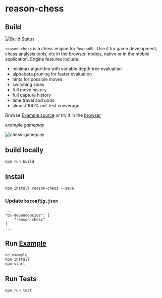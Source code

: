 # reason-chess

## Build
[![Build Status](https://travis-ci.org/venil7/reason-chess.svg?branch=master)](https://travis-ci.org/venil7/reason-chess)

`reason-chess` is a chess engine for `ReasonML`. Use it for game development, chess analysis tools, etc in the browser, nodejs, native or in the mobile application. Engine features include:
 - minimax algorithm with variable depth tree evaluation
 - alphabeta pruning for faster evaluation
 - hints for possible moves
 - switching sides
 - full move history
 - full capture history
 - time travel and undo
 - almost 100% unit test converage

Browse [Example source](./example/) or try it in the [browser](http://darkruby.co.uk/reason-chess/)

*example gameplay*

![chess-gameplay](https://user-images.githubusercontent.com/508022/38139938-8d1b91ec-3429-11e8-8959-f3159714ea11.gif)


## build locally
```
npm run build
```

## Install
```
npm install reason-chess --save
```
### Update `bsconfig.json`
```
...
"bs-dependencies": [
    "reason-chess"
]
...
```

## Run [Example](./example/)
```
cd example
npm install
npm start
```


## Run Tests

```
npm run test
```